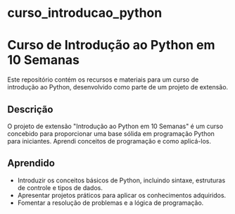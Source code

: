 # curso_introducao_python

# Curso de Introdução ao Python em 10 Semanas 

Este repositório contém os recursos e materiais para um curso de introdução ao Python, desenvolvido como parte de um projeto de extensão.

## Descrição

O projeto de extensão "Introdução ao Python em 10 Semanas" é um curso concebido para proporcionar uma base sólida em programação Python para iniciantes. Aprendi conceitos de programação e como aplicá-los.

## Aprendido

- Introduzir os conceitos básicos de Python, incluindo sintaxe, estruturas de controle e tipos de dados.
- Apresentar projetos práticos para aplicar os conhecimentos adquiridos.
- Fomentar a resolução de problemas e a lógica de programação.
